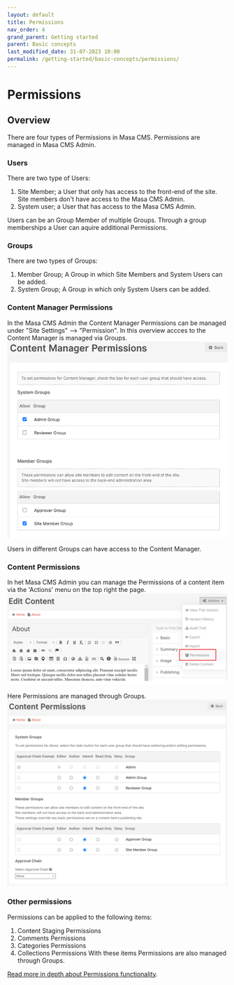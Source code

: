 ```yaml
---
layout: default
title: Permissions
nav_order: 4
grand_parent: Getting started
parent: Basic concepts
last_modified_date: 31-07-2023 10:00
permalink: /getting-started/basic-concepts/permissions/
---
```


# Permissions

## Overview
There are four types of Permissions in Masa CMS.
Permissions are managed in Masa CMS Admin.
### Users
There are two type of Users:  
1. Site Member; a User that only has access to the front-end of the site. Site members don't have access to the Masa CMS Admin.
2. System user; a User that has access to the Masa CMS Admin.

Users can be an Group Member of multiple Groups. Through a group memberships a User can aquire additional Permissions.

### Groups
There are two types of Groups:  
1. Member Group; A Group in which Site Members and System Users can be added.
2. System Group; A Group in which only System Users can be added.

### Content Manager Permissions
In the Masa CMS Admin the Content Manager Permissions can be managed under "Site Settings" --> "Permission".
In this overview accces to the Content Manager is managed via Groups.  
![permissionscontentmanager](/assets/01_getting-started/01_basic-concepts/04_permissions/permissions_content_manager.png)  

Users in different Groups can have access to the Content Manager.
### Content Permissions
In het Masa CMS Admin you can manage the Permissions of a content item via the 'Actions' menu on the top right the page.  
![permissionscontentedit](/assets/01_getting-started/01_basic-concepts/04_permissions/permissions_content_edit.png)  

Here Permissions are managed through Groups.  
![permissionscontentpermissions](/assets/01_getting-started/01_basic-concepts/04_permissions/permissions_content_permissions.png)  
### Other permissions
Permissions can be applied to the following items:
1. Content Staging Permissions
2. Comments Permissions
3. Categories Permissions
4. Collections Permissions
With these items Permissions are also managed through Groups.  

[Read more in depth about Permissions functionality](/managing-masa/permissions/).